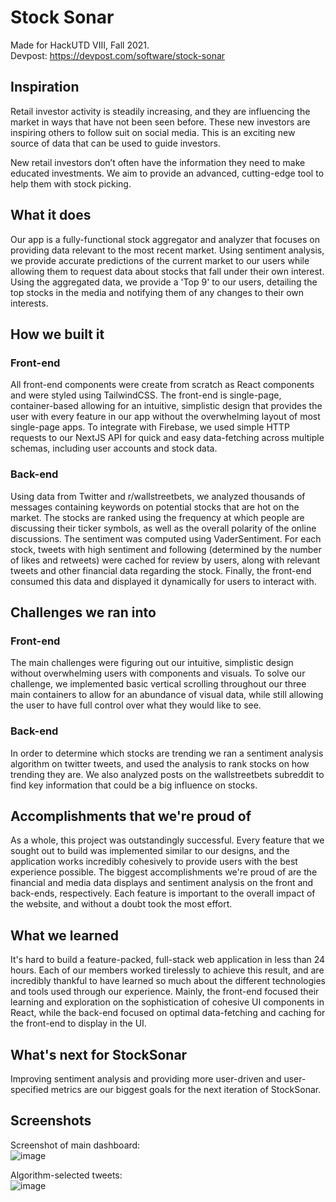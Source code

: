 # Stock Sonar

Made for HackUTD VIII, Fall 2021.  
Devpost: https://devpost.com/software/stock-sonar

## Inspiration
Retail investor activity is steadily increasing, and they are influencing the market in ways that have not been seen before. These new investors are inspiring others to follow suit on social media. This is an exciting new source of data that can be used to guide investors.

New retail investors don’t often have the information they need to make educated investments. We aim to provide an advanced, cutting-edge tool to help them with stock picking. 


## What it does
Our app is a fully-functional stock aggregator and analyzer that focuses on providing data relevant to the most recent market. Using sentiment analysis, we provide accurate predictions of the current market to our users while allowing them to request data about stocks that fall under their own interest. Using the aggregated data, we provide a 'Top 9' to our users, detailing the top stocks in the media and notifying them of any changes to their own interests.
## How we built it
### Front-end
All front-end components were create from scratch as React components and were styled using TailwindCSS. The front-end is single-page, container-based allowing for an intuitive, simplistic design that provides the user with every feature in our app without the overwhelming layout of most single-page apps. To integrate with Firebase, we used simple HTTP requests to our NextJS API for quick and easy data-fetching across multiple schemas, including user accounts and stock data.
### Back-end
Using data from Twitter and r/wallstreetbets, we analyzed thousands of messages containing keywords on potential stocks that are hot on the market. The stocks are ranked using the frequency at which people are discussing their ticker symbols, as well as the overall polarity of the online discussions. The sentiment was computed using VaderSentiment. For each stock, tweets with high sentiment and following (determined by the number of likes and retweets) were cached for review by users, along with relevant tweets and other financial data regarding the stock. Finally, the front-end consumed this data and displayed it dynamically for users to interact with.
## Challenges we ran into
### Front-end
The main challenges were figuring out our intuitive, simplistic design without overwhelming users with components and visuals. To solve our challenge, we implemented basic vertical scrolling throughout our three main containers to allow for an abundance of visual data, while still allowing the user to have full control over what they would like to see.
### Back-end
In order to determine which stocks are trending we ran a sentiment analysis algorithm on twitter tweets, and used the analysis to rank stocks on how trending they are. We also analyzed posts on the wallstreetbets subreddit to find key information that could be a big influence on stocks.

## Accomplishments that we're proud of
As a whole, this project was outstandingly successful. Every feature that we sought out to build was implemented similar to our designs, and the application works incredibly cohesively to provide users with the best experience possible. The biggest accomplishments we're proud of are the financial and media data displays and sentiment analysis on the front and back-ends, respectively. Each feature is important to the overall impact of the website, and without a doubt took the most effort.
## What we learned
It's hard to build a feature-packed, full-stack web application in less than 24 hours. Each of our members worked tirelessly to achieve this result, and are incredibly thankful to have learned so much about the different technologies and tools used through our experience. Mainly, the front-end focused their learning and exploration on the sophistication of cohesive UI components in React, while the back-end focused on optimal data-fetching and caching for the front-end to display in the UI.
## What's next for StockSonar
Improving sentiment analysis and providing more user-driven and user-specified metrics are our biggest goals for the next iteration of StockSonar.

## Screenshots

Screenshot of main dashboard:  
![image](https://user-images.githubusercontent.com/36653830/146824043-11fccfe8-905d-4057-858d-2bd8a86ab670.png)

Algorithm-selected tweets:  
![image](https://user-images.githubusercontent.com/36653830/146824227-b710efa7-03b0-47b7-b972-38ad74de4cdd.png)
